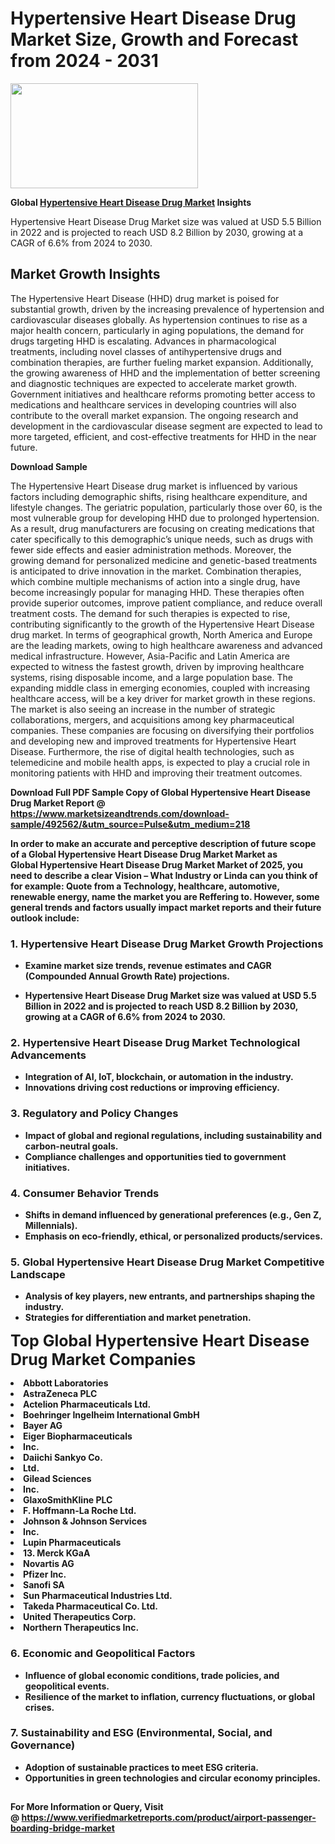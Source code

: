 <H1>Hypertensive Heart Disease Drug Market Size, Growth and Forecast from 2024 - 2031</H1><img class="aligncenter size-medium wp-image-584254" src="https://thirdeyenews.in/wp-content/uploads/2024/09/Global-Market-Research-300x168.jpeg" alt="" width="300" height="168" /><p><strong>Global&nbsp;<a href="https://www.marketsizeandtrends.com/download-sample/492562/&amp;utm_source=Pulse&amp;utm_medium=218">Hypertensive Heart Disease Drug Market</a> Insights</strong></p><p>Hypertensive Heart Disease Drug Market size was valued at USD 5.5 Billion in 2022 and is projected to reach USD 8.2 Billion by 2030, growing at a CAGR of 6.6% from 2024 to 2030.</p><p><h2>Market Growth Insights</h2> <p>The Hypertensive Heart Disease (HHD) drug market is poised for substantial growth, driven by the increasing prevalence of hypertension and cardiovascular diseases globally. As hypertension continues to rise as a major health concern, particularly in aging populations, the demand for drugs targeting HHD is escalating. Advances in pharmacological treatments, including novel classes of antihypertensive drugs and combination therapies, are further fueling market expansion. Additionally, the growing awareness of HHD and the implementation of better screening and diagnostic techniques are expected to accelerate market growth. Government initiatives and healthcare reforms promoting better access to medications and healthcare services in developing countries will also contribute to the overall market expansion. The ongoing research and development in the cardiovascular disease segment are expected to lead to more targeted, efficient, and cost-effective treatments for HHD in the near future.</p> <p><strong>Download Sample</strong></p> <p>The Hypertensive Heart Disease drug market is influenced by various factors including demographic shifts, rising healthcare expenditure, and lifestyle changes. The geriatric population, particularly those over 60, is the most vulnerable group for developing HHD due to prolonged hypertension. As a result, drug manufacturers are focusing on creating medications that cater specifically to this demographic’s unique needs, such as drugs with fewer side effects and easier administration methods. Moreover, the growing demand for personalized medicine and genetic-based treatments is anticipated to drive innovation in the market. Combination therapies, which combine multiple mechanisms of action into a single drug, have become increasingly popular for managing HHD. These therapies often provide superior outcomes, improve patient compliance, and reduce overall treatment costs. The demand for such therapies is expected to rise, contributing significantly to the growth of the Hypertensive Heart Disease drug market. In terms of geographical growth, North America and Europe are the leading markets, owing to high healthcare awareness and advanced medical infrastructure. However, Asia-Pacific and Latin America are expected to witness the fastest growth, driven by improving healthcare systems, rising disposable income, and a large population base. The expanding middle class in emerging economies, coupled with increasing healthcare access, will be a key driver for market growth in these regions. The market is also seeing an increase in the number of strategic collaborations, mergers, and acquisitions among key pharmaceutical companies. These companies are focusing on diversifying their portfolios and developing new and improved treatments for Hypertensive Heart Disease. Furthermore, the rise of digital health technologies, such as telemedicine and mobile health apps, is expected to play a crucial role in monitoring patients with HHD and improving their treatment outcomes.</p> <p><strong></p><p><span class=""><strong>Download Full PDF Sample Copy of Global Hypertensive Heart Disease Drug Market Report</strong> @ <a href="https://www.marketsizeandtrends.com/download-sample/492562/&amp;utm_source=Pulse&amp;utm_medium=218" target="_blank">https://www.marketsizeandtrends.com/download-sample/492562/&amp;utm_source=Pulse&amp;utm_medium=218</a></span></p><p>In order to make an accurate and perceptive description of future scope of a Global&nbsp;Hypertensive Heart Disease Drug Market Market as Global&nbsp;Hypertensive Heart Disease Drug Market Market of 2025, you need to describe a clear Vision &ndash; What Industry or Linda can you think of for example: Quote from a Technology, healthcare, automotive, renewable energy, name the market you are Reffering to. However, some general trends and factors usually impact market reports and their future outlook include:</p><h3>1.&nbsp;<strong>Hypertensive Heart Disease Drug Market Growth Projections</strong></h3><ul><li>Examine market size trends, revenue estimates and CAGR (Compounded Annual Growth Rate) projections.</li><li><p>Hypertensive Heart Disease Drug Market size was valued at USD 5.5 Billion in 2022 and is projected to reach USD 8.2 Billion by 2030, growing at a CAGR of 6.6% from 2024 to 2030.</p></li></ul><h3>2.&nbsp;<strong>Hypertensive Heart Disease Drug Market Technological Advancements</strong></h3><ul><li>Integration of AI, IoT, blockchain, or automation in the industry.</li><li>Innovations driving cost reductions or improving efficiency.</li></ul><h3>3.&nbsp;<strong>Regulatory and Policy Changes</strong></h3><ul><li>Impact of global and regional regulations, including sustainability and carbon-neutral goals.</li><li>Compliance challenges and opportunities tied to government initiatives.</li></ul><h3>4.&nbsp;<strong>Consumer Behavior Trends</strong></h3><ul><li>Shifts in demand influenced by generational preferences (e.g., Gen Z, Millennials).</li><li>Emphasis on eco-friendly, ethical, or personalized products/services.</li></ul><h3>5.&nbsp;<strong>Global Hypertensive Heart Disease Drug Market Competitive Landscape</strong></h3><ul><li>Analysis of key players, new entrants, and partnerships shaping the industry.</li><li>Strategies for differentiation and market penetration.</li></ul><p data-pm-slice="1 1 []"><span style="color: inherit; font-family: inherit; font-size: 25px;">Top Global Hypertensive Heart Disease Drug Market Companies</span></p><div class="" data-test-id=""><p><li>Abbott Laboratories</li><li> AstraZeneca PLC</li><li> Actelion Pharmaceuticals Ltd.</li><li> Boehringer Ingelheim International GmbH</li><li> Bayer AG</li><li> Eiger Biopharmaceuticals</li><li> Inc.</li><li> Daiichi Sankyo Co.</li><li> Ltd.</li><li> Gilead Sciences</li><li> Inc.</li><li> GlaxoSmithKline PLC</li><li> F. Hoffmann-La Roche Ltd.</li><li> Johnson & Johnson Services</li><li> Inc.</li><li> Lupin Pharmaceuticals</li><li> 13. Merck KGaA</li><li> Novartis AG</li><li> Pfizer Inc.</li><li> Sanofi SA</li><li> Sun Pharmaceutical Industries Ltd.</li><li> Takeda Pharmaceutical Co. Ltd.</li><li> United Therapeutics Corp.</li><li> Northern Therapeutics Inc.</li></p></div><h3>6.&nbsp;<strong>Economic and Geopolitical Factors</strong></h3><ul><li>Influence of global economic conditions, trade policies, and geopolitical events.</li><li>Resilience of the market to inflation, currency fluctuations, or global crises.</li></ul><h3>7.&nbsp;<strong>Sustainability and ESG (Environmental, Social, and Governance)</strong></h3><ul><li>Adoption of sustainable practices to meet ESG criteria.</li><li>Opportunities in green technologies and circular economy principles.</li></ul><h2><strong style="font-size: 14px;">For More Information or Query, Visit @&nbsp;</strong><a style="background-color: #ffffff; font-size: 14px;" href="https://www.marketsizeandtrends.com/report/hypertensive-heart-disease-drug-market/" target="_blank">https://www.verifiedmarketreports.com/product/airport-passenger-boarding-bridge-market</a></h2>
